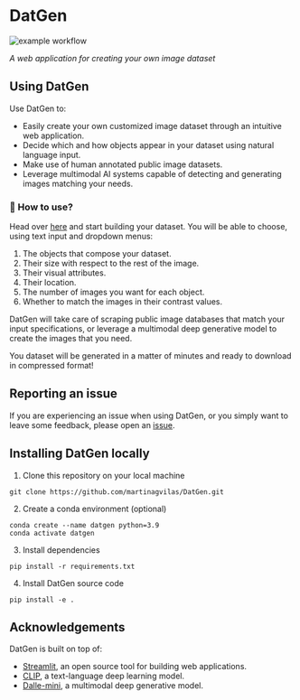 # DatGen

![example workflow](https://github.com/martinagvilas/DatGen/actions/workflows/ci.yml/badge.svg)

_A web application for creating your own image dataset_

## Using DatGen
Use DatGen to:
- Easily create your own customized image dataset through an intuitive web application.
- Decide which and how objects appear in your dataset using natural language input.
- Make use of human annotated public image datasets.
- Leverage multimodal AI systems capable of detecting and generating images matching your needs.

### :wrench: How to use?
Head over [here]() and start building your dataset. You will be able to choose, using text input and dropdown menus:
1. The objects that compose your dataset.
2. Their size with respect to the rest of the image.
3. Their visual attributes.
4. Their location.
5. The number of images you want for each object.
6. Whether to match the images in their contrast values.

DatGen will take care of scraping public image databases that match your input specifications, or leverage a multimodal deep generative model to create the images that you need.

You dataset will be generated in a matter of minutes and ready to download in compressed format!


## Reporting an issue
If you are experiencing an issue when using DatGen, or 
you simply want to leave some feedback, 
please open an [issue](https://github.com/martinagvilas/DatGen/issues).


## Installing DatGen locally
1. Clone this repository on your local machine
```
git clone https://github.com/martinagvilas/DatGen.git
```

2. Create a conda environment (optional)
```
conda create --name datgen python=3.9
conda activate datgen
```

3. Install dependencies
```
pip install -r requirements.txt
```

4. Install DatGen source code
```
pip install -e .
```

## Acknowledgements
DatGen is built on top of:
- [Streamlit](https://streamlit.io/), an open source tool for building web applications.
- [CLIP](https://github.com/openai/CLIP), a text-language deep learning model.
- [Dalle-mini](https://huggingface.co/spaces/dalle-mini/dalle-mini), a multimodal deep generative model. 